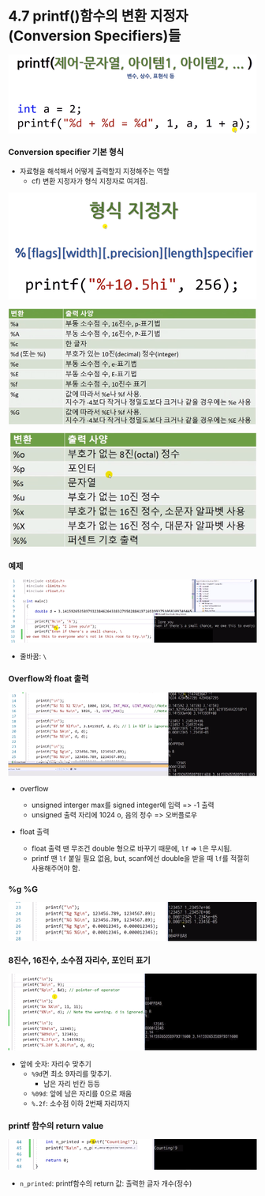 # 4.7 printf()함수의 변환 지정자(Conversion Specifiers)들

![](../images/chapter4/printf1.png)

### Conversion specifier 기본 형식
* 자료형을 해석해서 어떻게 출력할지 지정해주는 역할
    - cf) 변환 지정자가 형식 지정자로 여겨짐.

![](../images/chapter4/printf2.png)

![](../images/chapter4/printf3.png)

![](../images/chapter4/printf4.png)

### 예제
![](../images/chapter4/printf5.png)

* 줄바꿈: `\`


### Overflow와 float 출력
![](../images/chapter4/printf6.png)

* overflow
    - unsigned interger max를 signed integer에 입력 => -1 출력
    - unsigned 출력 자리에 1024 o, 음의 정수 => 오버플로우

* float 출력
    - float 출력 땐 무조건 double 형으로 바꾸기 때문에, `lf` => `l`은 무시됨.
    - printf 땐 `lf` 붙일 필요 없음, but, scanf에선 double을 받을 때 `lf`를 적절히 사용해주어야 함.
    

### %g %G

![](../images/chapter4/printf7.png)

### 8진수, 16진수, 소수점 자리수, 포인터 표기

![](../images/chapter4/printf8.png)

* 앞에 숫자: 자리수 맞추기
    - `%9d`면 최소 9자리를 맞추기. 
        - 남은 자리 빈칸 등등
    - `%09d`: 앞에 남은 자리를 0으로 채움
    - `%.2f`: 소수점 이하 2번째 자리까지


### printf 함수의 return value

![](../images/chapter4/printf9.png)

* `n_printed`: printf함수의 return 값: 출력한 글자 개수(정수)
